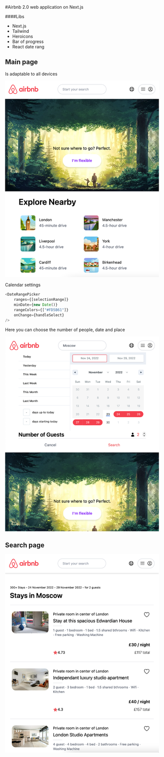 #Airbnb 2.0 web application on Next.js

####Libs

* Next.js
* Tailwind
* Heroicons
* Bar of progress
* React date rang


## Main page

Is adaptable to all devices

![main](https://github.com/AndreyLavrusenko/airbnb-2.0-next/blob/main/public/github/start.png?raw=true)

Calendar settings
```javascript
<DateRangePicker
    ranges={[selectionRange]}
    minDate={new Date()}
    rangeColors={["#FD5B61"]}
    onChange={handleSelect}
/>
```

Here you can choose the number of people, date and place

![calendar](https://github.com/AndreyLavrusenko/airbnb-2.0-next/blob/main/public/github/search.png?raw=true)


## Search page

![search](https://github.com/AndreyLavrusenko/airbnb-2.0-next/blob/main/public/github/all.png?raw=true)